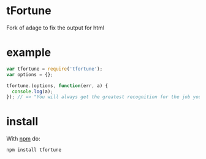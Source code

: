 tFortune
==========

Fork of adage to fix the output for html

example
=======
```js
var tfortune = require('tfortune');
var options = {};

tfortune.(options, function(err, a) {
  console.log(a);
}); // => "You will always get the greatest recognition for the job you least like."
```

install
=======

With [npm](http://npmjs.org) do:

```
npm install tfortune
```
